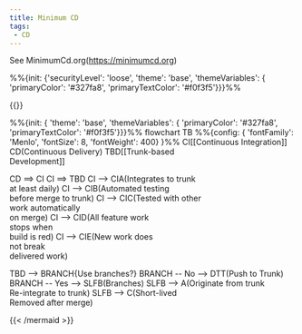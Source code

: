 ```yaml
---
title: Minimum CD
tags:
 - CD
---
```


See MinimumCd.org(https://minimumcd.org)

%%{init: {'securityLevel': 'loose', 'theme': 'base', 'themeVariables': { 'primaryColor': '#327fa8', 'primaryTextColor': '#f0f3f5'}}}%%

{{<mermaid align="center">}}

%%{init: { 'theme': 'base', 'themeVariables': { 'primaryColor': '#327fa8', 'primaryTextColor': '#f0f3f5'}}}%%
flowchart TB
%%{config: { 'fontFamily': 'Menlo', 'fontSize': 8, 'fontWeight': 400} }%%
CI[[Continuous Integration]]
CD(Continuous Delivery)
TBD[[Trunk-based<br>Development]]

CD ==> CI
CI ==> TBD
CI --> CIA(Integrates to trunk<br>at least daily)
CI --> CIB(Automated testing<br>before merge to trunk)
CI --> CIC(Tested with other<br>work automatically<br>on merge)
CI --> CID(All feature work<br>stops when<br>build is red)
CI --> CIE(New work does<br>not break<br>delivered work)

TBD --> BRANCH{Use branches?}
BRANCH -- No --> DTT(Push to Trunk)
BRANCH -- Yes --> SLFB(Branches)
SLFB --> A(Originate from trunk<br>Re-integrate to trunk)
SLFB --> C(Short-lived<br>Removed after merge)

{{< /mermaid >}}

